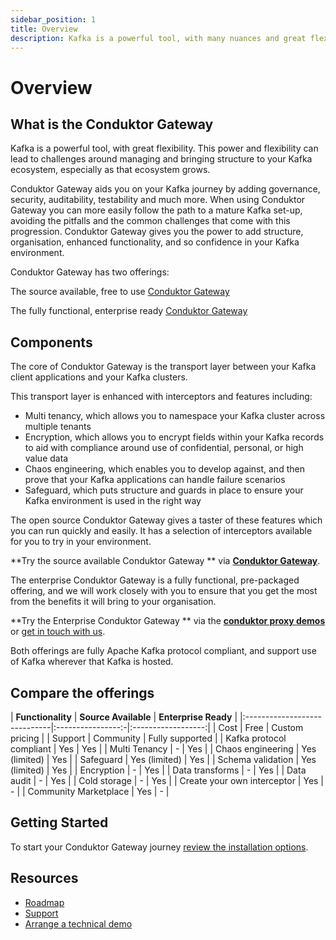 ```yaml
---
sidebar_position: 1
title: Overview
description: Kafka is a powerful tool, with many nuances and great flexibility. However, this power and flexibility can lead to challenges around managing and bringing structure to your Kafka ecosystem, especially as it grows.
---
```


# Overview

## What is the Conduktor Gateway

Kafka is a powerful tool, with great flexibility. This power and flexibility can lead to challenges around managing and bringing structure to your Kafka ecosystem, especially as that ecosystem grows.

Conduktor Gateway aids you on your Kafka journey by adding governance, security, auditability, testability and much more.  When using Conduktor Gateway you can more easily follow the path to a mature Kafka set-up, avoiding the pitfalls and the common challenges that come with this progression.  Conduktor Gateway gives you the power to add structure, organisation, enhanced functionality, and so confidence in your Kafka environment.

Conduktor Gateway has two offerings: 

The source available, free to use [Conduktor Gateway](https://github.com/conduktor/conduktor-gateway)

The fully functional, enterprise ready [Conduktor Gateway](https://github.com/conduktor/conduktor-proxy-demos)

## Components

The core of Conduktor Gateway is the transport layer between your Kafka client applications and your Kafka clusters. 

This transport layer is enhanced with interceptors and features including:
 - Multi tenancy, which allows you to namespace your Kafka cluster across multiple tenants
 - Encryption, which allows you to encrypt fields within your Kafka records to aid with compliance around use of confidential, personal, or high value data
 - Chaos engineering, which enables you to develop against, and then prove that your Kafka applications can handle failure scenarios
 - Safeguard, which puts structure and guards in place to ensure your Kafka environment is used in the right way


The open source Conduktor Gateway gives a taster of these features which you can run quickly and easily. It has a selection of interceptors available for you to try in your environment.

**Try the source available Conduktor Gateway ** via **[Conduktor Gateway](https://github.com/conduktor/conduktor-gateway)**.

The enterprise Conduktor Gateway is a fully functional, pre-packaged offering, and we will work closely with you to ensure that you get the most from the benefits it will bring to your organisation.

**Try the Enterprise Conduktor Gateway ** via the **[conduktor proxy demos](https://github.com/conduktor/conduktor-proxy-demos)** or [get in touch with us](https://www.conduktor.io/contact).

Both offerings are fully Apache Kafka protocol compliant, and support use of Kafka wherever that Kafka is hosted.

## Compare the offerings

| **Functionality**              | **Source Available** | **Enterprise Ready** |
|:-----------------------------|:----------------:-|:------------------:|
| Cost                         | Free             | Custom pricing   |
| Support                      | Community        | Fully supported  |
| Kafka protocol compliant     | Yes              | Yes              |
| Multi Tenancy                | -                | Yes              |
| Chaos engineering            | Yes (limited)    | Yes              |
| Safeguard                    | Yes (limited)    | Yes              |
| Schema validation            | Yes (limited)    | Yes              |
| Encryption                   | -                | Yes              |
| Data transforms              | -                | Yes              |
| Data audit                   | -                | Yes              |
| Cold storage                 | -                | Yes              |
| Create your own interceptor  | Yes              | -                |
| Community Marketplace        | Yes              | -                |


## Getting Started

To start your Conduktor Gateway journey [review the installation options](installation/installation.md).

## Resources

- [Roadmap](https://product.conduktor.help)
- [Support](https://www.conduktor.io/contact/support)
- [Arrange a technical demo](https://www.conduktor.io/contact/demo)
